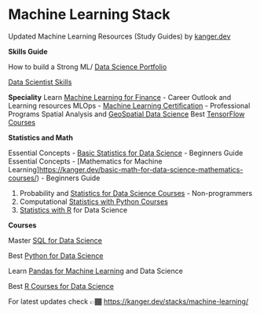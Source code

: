 # Machine Learning Stack

Updated Machine Learning Resources (Study Guides) by [kanger.dev](https://kanger.dev)

**Skills Guide**

How to build a Strong ML/ [Data Science Portfolio](https://kanger.dev/how-build-data-science-portfolio/)

[Data Scientist Skills](https://kanger.dev/data-scientist-skills/)

**Speciality**
Learn [Machine Learning for Finance](https://kanger.dev/machine-learning-for-finance-courses/) - Career Outlook and Learning resources
MLOps - [Machine Learning Certification](https://kanger.dev/mlops-machine-learning-engineer-certifications-ml/) - Professional Programs
Spatial Analysis and [GeoSpatial Data Science](https://kanger.dev/learn-geo-spatial-analysis-gis-python-r-courses/)
Best [TensorFlow Courses](https://kanger.dev/tensorflow-courses/)

**Statistics and Math**

Essential Concepts - [Basic Statistics for Data Science](https://kanger.dev/basic-statistics-for-data-science-concepts-guide/) - Beginners Guide
Essential Concepts - [Mathematics for Machine Learning]https://kanger.dev/basic-math-for-data-science-mathematics-courses/) - Beginners Guide

1. Probability and [Statistics for Data Science Courses](https://kanger.dev/learn-statistics-for-data-science-courses/) - Non-programmers
2. Computational [Statistics with Python Courses](https://kanger.dev/computational-statistics-python-courses/)
3. [Statistics with R](https://kanger.dev/data-science-statistics-r-programming/) for Data Science


**Courses**

Master [SQL for Data Science](https://kanger.dev/learn-best-sql-courses-data-science/)

Best [Python for Data Science](https://kanger.dev/learn-python-data-science-courses/)

Learn [Pandas for Machine Learning](https://kanger.dev/data-science-pandas-machine-learning/) and Data Science

Best [R Courses for Data Science](https://kanger.dev/r-for-data-science-courses/)

For latest updates check 👉🏾 https://kanger.dev/stacks/machine-learning/
